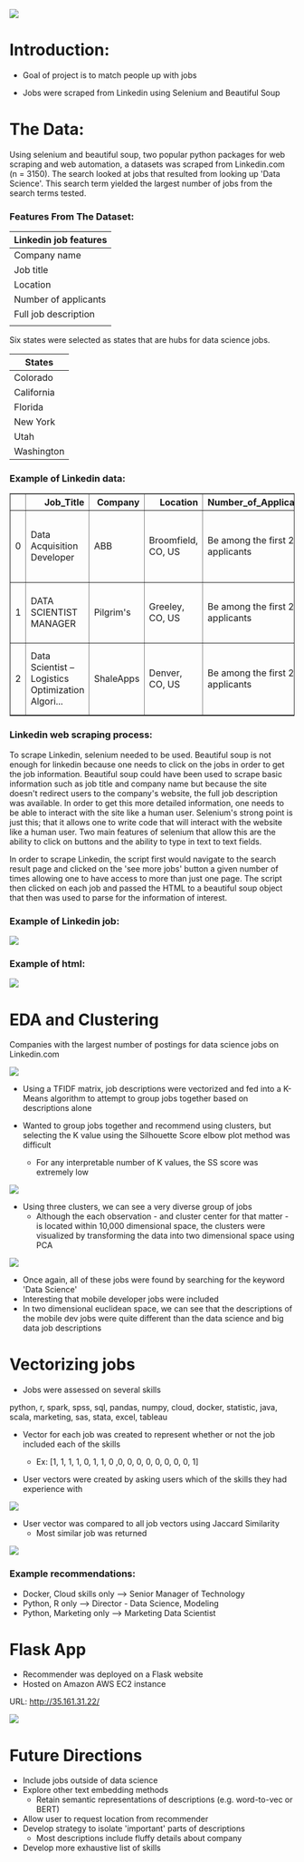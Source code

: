 ![](imgs/Top-Data-Science-Jobs.png)

# Introduction:

* Goal of project is to match people up with jobs

* Jobs were scraped from Linkedin using Selenium and Beautiful Soup

# The Data:
Using selenium and beautiful soup, two popular python packages for web scraping and web automation, a datasets was scraped from Linkedin.com (n = 3150). The search looked at jobs that resulted from looking up 'Data Science'. This search term yielded the largest number of jobs from the search terms tested.

### Features From The Dataset:
| Linkedin job features  |
| ---------------------- |
| Company name           |
| Job title              |
| Location               |
| Number of applicants   |
| Full job description   |
|                        |

Six states were selected as states that are hubs for data science jobs.

 | States        |
 | ------------- |
 | Colorado      |
 | California    |
 | Florida       |
 | New York      |
 | Utah          |
 | Washington    |

### Example of Linkedin data:

<table border="1" class="dataframe">
  <thead>
    <tr style="text-align: right;">
      <th></th>
      <th>Job_Title</th>
      <th>Company</th>
      <th>Location</th>
      <th>Number_of_Applicants</th>
      <th>Description</th>
    </tr>
  </thead>
  <tbody>
    <tr>
      <td>0</td>
      <td>Data Acquisition Developer</td>
      <td>ABB</td>
      <td>Broomfield, CO, US</td>
      <td>Be among the first 25 applicants</td>
      <td>Join ABB and work in a team that is dedicated ...</td>
    </tr>
    <tr>
      <td>1</td>
      <td>DATA SCIENTIST MANAGER</td>
      <td>Pilgrim's</td>
      <td>Greeley, CO, US</td>
      <td>Be among the first 25 applicants</td>
      <td>Pilgrim’s is the second largest chicken produc...</td>
    </tr>
    <tr>
      <td>2</td>
      <td>Data Scientist – Logistics Optimization Algori...</td>
      <td>ShaleApps</td>
      <td>Denver, CO, US</td>
      <td>Be among the first 25 applicants</td>
      <td>Location: Denver, CO – Relocation Offered. Rem...</td>
    </tr>
  </tbody>
</table>
</div>

### Linkedin web scraping process:
To scrape Linkedin, selenium needed to be used. Beautiful soup is not enough for linkedin because one needs to click on the jobs in order to get the job information. Beautiful soup could have been used to scrape basic information such as job title and company name but because the site doesn't redirect users to the company's website, the full job description was available. In order to get this more detailed information, one needs to be able to interact with the site like a human user. Selenium's strong point is just this; that it allows one to write code that will interact with the website like a human user. Two main features of selenium that allow this are the ability to click on buttons and the ability to type in text to text fields.

In order to scrape Linkedin, the script first would navigate to the search result page and clicked on the 'see more jobs' button a given number of times allowing one to have access to more than just one page. The script then clicked on each job and passed the HTML to a beautiful soup object that then was used to parse for the information of interest.

### Example of Linkedin job:
![](imgs/Example_of_linkedin_job.png)

### Example of html:

![](imgs/html_example.png)

# EDA and Clustering

Companies with the largest number of postings for data science jobs on Linkedin.com

![](imgs/num_job_postings.png)

* Using a TFIDF matrix, job descriptions were vectorized and fed into a K-Means algorithm to attempt to group jobs together based on descriptions alone

* Wanted to group jobs together and recommend using clusters, but selecting the K value using the Silhouette Score elbow plot method was difficult
  * For any interpretable number of K values, the SS score was extremely low

![](imgs/selection_kvalue.png)

* Using three clusters, we can see a very diverse group of jobs
  * Although the each observation - and cluster center for that matter - is located within 10,000 dimensional space, the clusters were visualized by transforming the data into two dimensional space using PCA

![](imgs/pca_kmeans_3_clusters.png)

* Once again, all of these jobs were found by searching for the keyword 'Data Science'
 * Interesting that mobile developer jobs were included
 * In two dimensional euclidean space, we can see that the descriptions of the mobile dev jobs were quite different than the data science and big data job descriptions

# Vectorizing jobs

* Jobs were assessed on several skills

python, r, spark, spss, sql, pandas, numpy, cloud, docker, statistic, java, scala, marketing, sas, stata, excel, tableau

* Vector for each job was created to represent whether or not the job included each of the skills
    * Ex: [1, 1, 1, 1, 0, 1, 1, 0 ,0, 0, 0, 0, 0, 0, 0, 0, 1]

* User vectors were created by asking users which of the skills they had experience with

![](imgs/Jaccard_Index.png)

* User vector was compared to all job vectors using Jaccard Similarity
    * Most similar job was returned

![](imgs/recommender_flow_chart.png)

### Example recommendations:
* Docker, Cloud skills only --> Senior Manager of Technology
* Python, R only --> Director - Data Science, Modeling
* Python, Marketing only --> Marketing Data Scientist


# Flask App

* Recommender was deployed on a Flask website
* Hosted on Amazon AWS EC2 instance

URL: http://35.161.31.22/

![](imgs/recommender_app.png)

# Future Directions
* Include jobs outside of data science
* Explore other text embedding methods
  * Retain semantic representations of descriptions (e.g. word-to-vec or BERT)
* Allow user to request location from recommender
* Develop strategy to isolate 'important' parts of descriptions
  * Most descriptions include fluffy details about company
* Develop more exhaustive list of skills

